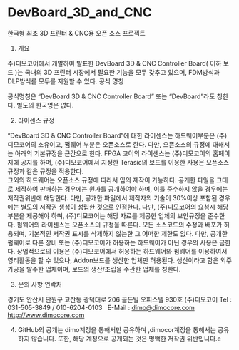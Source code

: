 DevBoard_3D_and_CNC
===================

한국형 최초 3D 프린터 &amp; CNC용 오픈 소스 프로젝트 

1. 개요

주)디모코어에서 개발하여 발표한 DevBoard 3D & CNC Controller Board( 이하 보드 )는 국내의 3D 프린터 시장에서 필요한 기능을 모두 갖추고 있으며, FDM방식과 DLP방식를 모두를 지원할 수 있다. 
공식 명칭 

 공식명칭은 “DevBoard 3D & CNC Controller Board” 또는 “DevBoard”라도 칭한다. 별도의 한국명은 없다. 

2. 라이센스 규정

 “DevBoard 3D & CNC Controller Board”에 대한 라이센스는 하드웨어부분은 (주)디모코어의 소유이고, 펌웨어 부분은 오픈소스로 한다. 다만, 오픈소스의 규정에 대해서는 아래의 기본규정을 근간으로 한다.
FPGA 코어의 라이센스는 (주)디모코어의 홈페이지에 공지를 하며, (주)디모코어에서 지정한 Terasic의 보드를 이용한 사용은 오픈소스 규정과 같은 규정을 적용한다.  
그외의 하드웨어는 오픈소스 규정에 따라서 임의 제작이 가능하다. 공개한 파일을 그대로 제작하여 판매하는 경우에는 원가를 공개하여야 하며, 이를 준수하지 않을 경우에는 저작권위반에 해당한다. 다만, 공개한 파일에서 제작자의 기술이 30%이상 포함된 경우에는 별도의 저작권 생성이 성립한 것으로 인정한다. 다만, (주)디모코어의 요청시 해당 부분을 제공해야 하며, (주)디모코어는 해당 자료를  제공한 업체의 보안규정을 준수한다.
펌웨어의 라이센스는 오픈소스의 규정을 따른다. 모든 소스코드의 수정과 배포가 허용되며, 기본적인 저작권 표시를 삭제하지 않는한 그 어떠한 제한도 없다. 다만, 공개한 펌웨어로 다른 장비 또는 (주)디모코어가 허용하는 하드웨어가 아닌 경우의 사용은 금한다.
상업적으로의 이용은 (주)디모코어에서 허용하는 하드웨어와 펌웨어를 이용하여서 영리활동을 할 수 있으나, Addon보드를 생산한 업체만 허용된다. 생산이라고 함은 외주가공을 발주한 업체이며, 보드의 생산/조립을 주관한 업체를 칭한다.

3. 문의 사항 연락처

경기도 안산시 단원구 고잔동 광덕대로 206 골든빌 오피스텔 930호 
(주)디모코어 Tel : 031-505-3849 / 010-6204-0103  
E-Mail : dimo@dimocore.com 
http://www.dimocore.com

4. GitHub의 공개는 dimo계정을 통해서만 공유하며 ,dimocor계정을 통해서는 공유하지 않습니다. 또한, 해당 계정으로 공개되는 것은 명백한 저작권 위반입니다.e
